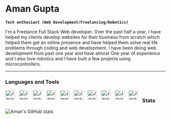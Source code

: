 # Aman Gupta

**`Tech enthusiast (Web Development/Freelancing/Robotics)`**

I'm a Freelance Full Stack Web developer. Over the past half a year, I have helped my clients develop websites for their business from scratch which helped them get an online presence and have helped them solve real life problems through coding and web development. I have been doing web development from past one year and have almost One year of experience and I also love robotics and I have built a few projects using microcontrollers.

---
### Languages and Tools
<img align="left" alt="Javascript" width="30px" style="padding-right:10px;" src="https://cdn.jsdelivr.net/gh/devicons/devicon/icons/javascript/javascript-original.svg" />
<img align="left" alt="Javascript" width="30px" style="padding-right:10px;" src="https://cdn.jsdelivr.net/gh/devicons/devicon/icons/nodejs/nodejs-original.svg" />
<img align="left" alt="Javascript" width="30px" style="padding-right:10px;background-color:white;" src="https://cdn.jsdelivr.net/gh/devicons/devicon/icons/express/express-original-wordmark.svg" />
<img align="left" alt="Javascript" width="30px" style="padding-right:10px;" src="https://cdn.jsdelivr.net/gh/devicons/devicon/icons/express/express-original.svg" />
<img align="left" alt="Javascript" width="30px" style="padding-right:10px;" src="https://cdn.jsdelivr.net/gh/devicons/devicon/icons/mongodb/mongodb-original-wordmark.svg" />
<img align="left" alt="Javascript" width="30px" style="padding-right:10px;" src="https://cdn.jsdelivr.net/gh/devicons/devicon/icons/react/react-original-wordmark.svg" />
<img align="left" alt="Javascript" width="30px" style="padding-right:10px;" src="https://cdn.jsdelivr.net/gh/devicons/devicon/icons/redux/redux-original.svg" />
<img align="left" alt="Javascript" width="30px" style="padding-right:10px;" src="https://cdn.jsdelivr.net/gh/devicons/devicon/icons/html5/html5-original-wordmark.svg" />
<img align="left" alt="Javascript" width="30px" style="padding-right:10px;" src="https://cdn.jsdelivr.net/gh/devicons/devicon/icons/css3/css3-original-wordmark.svg" />
<img align="left" alt="Javascript" width="30px" style="padding-right:10px;" src="https://cdn.jsdelivr.net/gh/devicons/devicon/icons/materialui/materialui-original.svg" />

#

### Stats
![Aman's GitHub stats](https://github-readme-stats.vercel.app/api?username=Aman-Gupta-404&show_icons=true&theme=vue-dark)
